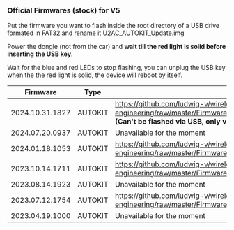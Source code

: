 ### Official Firmwares (stock) for V5

Put the firmware you want to flash inside the root directory of a USB drive formated in FAT32 and rename it U2AC_AUTOKIT_Update.img

Power the dongle (not from the car) and **wait till the red light is solid before inserting the USB key**.

Wait for the blue and red LEDs to stop flashing, you can unplug the USB key when the the red light is solid, the device will reboot by itself.

| Firmware | Type | Download link |
| - | - | - |
| 2024.10.31.1827 | AUTOKIT | https://github.com/ludwig-v/wireless-carplay-dongle-reverse-engineering/raw/master/Firmware/U2AC/_AUTOKIT/2024.10.31.1827/U2AC_AUTOKIT_Update.zip **(Can't be flashed via USB, only via upload.cgi as binary)** |
| 2024.07.20.0937 | AUTOKIT | Unavailable for the moment |
| 2024.01.18.1053 | AUTOKIT | https://github.com/ludwig-v/wireless-carplay-dongle-reverse-engineering/raw/master/Firmware/U2AC/_AUTOKIT/2024.01.18.1053/U2AC_AUTOKIT_Update.img |
| 2023.10.14.1711 | AUTOKIT | https://github.com/ludwig-v/wireless-carplay-dongle-reverse-engineering/raw/master/Firmware/U2AC/_AUTOKIT/2023.10.14.1711/U2AC_AUTOKIT_Update.img |
| 2023.08.14.1923 | AUTOKIT | Unavailable for the moment |
| 2023.07.12.1754 | AUTOKIT | https://github.com/ludwig-v/wireless-carplay-dongle-reverse-engineering/raw/master/Firmware/U2AC/_AUTOKIT/2023.07.12.1754/U2AC_AUTOKIT_Update.img |
| 2023.04.19.1000 | AUTOKIT | Unavailable for the moment |

